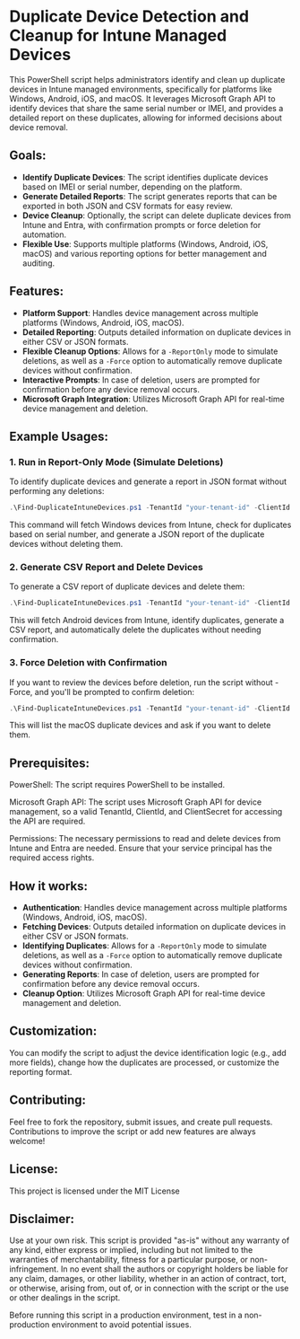 # Duplicate Device Detection and Cleanup for Intune Managed Devices

This PowerShell script helps administrators identify and clean up duplicate devices in Intune managed environments, specifically for platforms like Windows, Android, iOS, and macOS. It leverages Microsoft Graph API to identify devices that share the same serial number or IMEI, and provides a detailed report on these duplicates, allowing for informed decisions about device removal.

## Goals:
- **Identify Duplicate Devices**: The script identifies duplicate devices based on IMEI or serial number, depending on the platform.
- **Generate Detailed Reports**: The script generates reports that can be exported in both JSON and CSV formats for easy review.
- **Device Cleanup**: Optionally, the script can delete duplicate devices from Intune and Entra, with confirmation prompts or force deletion for automation.
- **Flexible Use**: Supports multiple platforms (Windows, Android, iOS, macOS) and various reporting options for better management and auditing.

## Features:
- **Platform Support**: Handles device management across multiple platforms (Windows, Android, iOS, macOS).
- **Detailed Reporting**: Outputs detailed information on duplicate devices in either CSV or JSON formats.
- **Flexible Cleanup Options**: Allows for a `-ReportOnly` mode to simulate deletions, as well as a `-Force` option to automatically remove duplicate devices without confirmation.
- **Interactive Prompts**: In case of deletion, users are prompted for confirmation before any device removal occurs.
- **Microsoft Graph Integration**: Utilizes Microsoft Graph API for real-time device management and deletion.

## Example Usages:

### 1. **Run in Report-Only Mode (Simulate Deletions)**

To identify duplicate devices and generate a report in JSON format without performing any deletions:

```powershell
.\Find-DuplicateIntuneDevices.ps1 -TenantId "your-tenant-id" -ClientId "your-client-id" -ClientSecret "your-client-secret" -Platform "Windows" -ReportOnly -JsonOutput
```
This command will fetch Windows devices from Intune, check for duplicates based on serial number, and generate a JSON report of the duplicate devices without deleting them.

### 2. **Generate CSV Report and Delete Devices**

To generate a CSV report of duplicate devices and delete them:

```powershell
.\Find-DuplicateIntuneDevices.ps1 -TenantId "your-tenant-id" -ClientId "your-client-id" -ClientSecret "your-client-secret" -Platform "Android" -CsvOutput -Force
```

This will fetch Android devices from Intune, identify duplicates, generate a CSV report, and automatically delete the duplicates without needing confirmation.

### 3. Force Deletion with Confirmation

If you want to review the devices before deletion, run the script without -Force, and you'll be prompted to confirm deletion:

```powershell
.\Find-DuplicateIntuneDevices.ps1 -TenantId "your-tenant-id" -ClientId "your-client-id" -ClientSecret "your-client-secret" -Platform "macOS"
```


This will list the macOS duplicate devices and ask if you want to delete them.

## Prerequisites:

PowerShell: The script requires PowerShell to be installed.

Microsoft Graph API: The script uses Microsoft Graph API for device management, so a valid TenantId, ClientId, and ClientSecret for accessing the API are required.

Permissions: The necessary permissions to read and delete devices from Intune and Entra are needed. Ensure that your service principal has the required access rights.


## How it works:
- **Authentication**: Handles device management across multiple platforms (Windows, Android, iOS, macOS).
- **Fetching Devices**: Outputs detailed information on duplicate devices in either CSV or JSON formats.
- **Identifying Duplicates**: Allows for a `-ReportOnly` mode to simulate deletions, as well as a `-Force` option to automatically remove duplicate devices without confirmation.
- **Generating Reports**: In case of deletion, users are prompted for confirmation before any device removal occurs.
- **Cleanup Option**: Utilizes Microsoft Graph API for real-time device management and deletion.

## Customization:
You can modify the script to adjust the device identification logic (e.g., add more fields), change how the duplicates are processed, or customize the reporting format.

## Contributing:
Feel free to fork the repository, submit issues, and create pull requests. Contributions to improve the script or add new features are always welcome!

## License:
This project is licensed under the MIT License

## Disclaimer:
Use at your own risk. This script is provided "as-is" without any warranty of any kind, either express or implied, including but not limited to the warranties of merchantability, fitness for a particular purpose, or non-infringement. In no event shall the authors or copyright holders be liable for any claim, damages, or other liability, whether in an action of contract, tort, or otherwise, arising from, out of, or in connection with the script or the use or other dealings in the script.

Before running this script in a production environment, test in a non-production environment to avoid potential issues.
